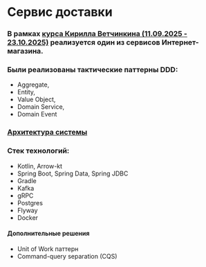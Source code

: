 # Сервис доставки

### В рамках [курса Кирилла Ветчинкина (11.09.2025 - 23.10.2025)](https://microarch.ru/courses/ddd/languages/java) реализуется один из сервисов Интернет-магазина.

### Были реализованы тактические паттерны DDD: 

- Aggregate, 
- Entity, 
- Value Object, 
- Domain Service, 
- Domain Event

### [Архитектура системы](image.png)

### Стек технологий: 

- Kotlin, Arrow-kt
- Spring Boot, Spring Data, Spring JDBC
- Gradle
- Kafka
- gRPC
- Postgres
- Flyway
- Docker

#### Дополнительные решения
- Unit of Work паттерн
- Command-query separation (CQS) 